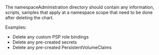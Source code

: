 The namespaceAdministration directory should contain any information, scripts, samples that apply at a namespace scope that need to be done after deleting the chart. 

Examples:
- Delete any custom PSP role bindings
- Delete any pre-created secrets
- Delete any pre-created PersistentVolumeClaims 



